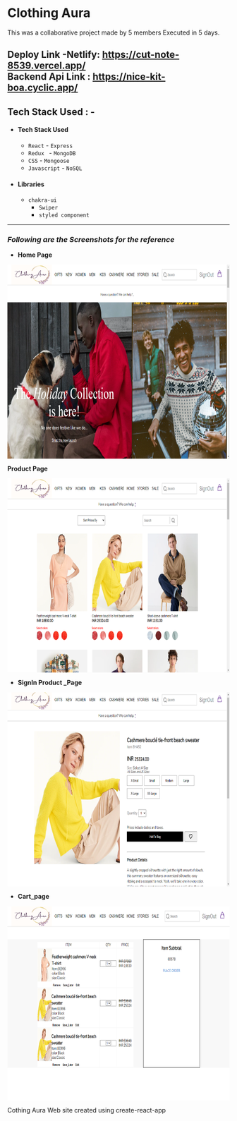 # Clothing Aura
This was a collaborative project made by 5 members Executed in 5 days.
<br/>

  Deploy Link -Netlify: https://cut-note-8539.vercel.app/
  <br/>
  Backend Api Link : https://nice-kit-boa.cyclic.app/
---
## Tech Stack Used : -
- ####  Tech Stack Used
  - `React`              - `Express`
  - `Redux `             - `MongoDB`
  - `CSS`                - `Mongoose`
  - `Javascript`         - `NoSQL`
 
- #### Libraries
  - `chakra-ui`
    - `Swiper`
     - `styled component `
---
### _Following are the Screenshots for the reference_
- **Home Page**
<p><img height="440" width="1000" align="center" src="./frontend/RedmeFileImages/111.png" alt="itsdipaks" /></p>

**Product Page**
<p><img height="440" width="1000" align="center" src="./frontend/RedmeFileImages/113a.png" alt="itsdipaks" /></p>

- **SignIn Product _Page**
<p><img height="440" width="1000" align="center" src="./frontend/RedmeFileImages/113.png" alt="itsdipaks" /></p>


- **Cart_page**
<p><img height="440" width="1000" align="center" src="./frontend/RedmeFileImages/114.png" alt="itsdipaks" /></p>

Cothing Aura
Web site created using create-react-app


